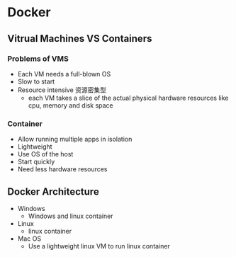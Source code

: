 # Docker



## Vitrual Machines VS Containers

### Problems of VMS

- Each VM needs a full-blown OS
- Slow to start
- Resource intensive 资源密集型
  - each VM takes a slice of the actual physical hardware resources like cpu, memory and disk space

### Container

- Allow running multiple apps in isolation
- Lightweight
- Use OS of the host
- Start quickly
- Need less hardware resources



## Docker Architecture

- Windows
  - Windows and linux container
- Linux
  - linux container
- Mac OS
  - Use a lightweight linux VM to run linux container
